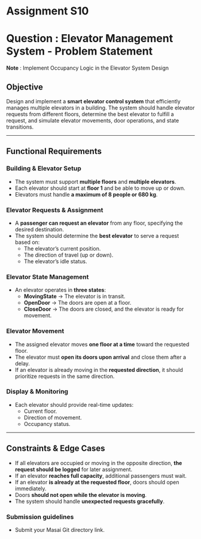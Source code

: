 # Assignment S10

# **Question : Elevator Management System - Problem Statement**

**Note** : Implement Occupancy Logic in the Elevator System Design

## **Objective**

Design and implement a **smart elevator control system** that efficiently manages multiple elevators in a building. The system should handle elevator requests from different floors, determine the best elevator to fulfill a request, and simulate elevator movements, door operations, and state transitions.

---

## **Functional Requirements**

### **Building & Elevator Setup**

- The system must support **multiple floors** and **multiple elevators**.
- Each elevator should start at **floor 1** and be able to move up or down.
- Elevators must handle **a maximum of 8 people or 680 kg**.

### **Elevator Requests & Assignment**

- A **passenger can request an elevator** from any floor, specifying the desired destination.
- The system should determine the **best elevator** to serve a request based on:
    - The elevator’s current position.
    - The direction of travel (up or down).
    - The elevator’s idle status.

### **Elevator State Management**

- An elevator operates in **three states**:
    - **MovingState** → The elevator is in transit.
    - **OpenDoor** → The doors are open at a floor.
    - **CloseDoor** → The doors are closed, and the elevator is ready for movement.

### **Elevator Movement**

- The assigned elevator moves **one floor at a time** toward the requested floor.
- The elevator must **open its doors upon arrival** and close them after a delay.
- If an elevator is already moving in the **requested direction**, it should prioritize requests in the same direction.

### **Display & Monitoring**

- Each elevator should provide real-time updates:
    - Current floor.
    - Direction of movement.
    - Occupancy status.

---

## **Constraints & Edge Cases**

- If all elevators are occupied or moving in the opposite direction, **the request should be logged** for later assignment.
- If an elevator **reaches full capacity**, additional passengers must wait.
- If an elevator **is already at the requested floor**, doors should open immediately.
- Doors **should not open while the elevator is moving**.
- The system should handle **unexpected requests gracefully**.

### Submission guidelines

- Submit your Masai Git directory link.